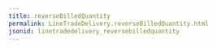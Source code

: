 ```yaml
---
title: reverseBilledQuantity
permalink: LineTradeDelivery.reverseBilledQuantity.html
jsonid: linetradedelivery_reversebilledquantity
---
```

